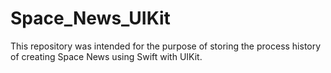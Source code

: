 # Space_News_UIKit
This repository was intended for the purpose of storing the process history of creating Space News using Swift with UIKit.
